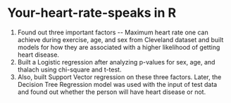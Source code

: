 # Your-heart-rate-speaks in R
1. Found out three important factors -- Maximum heart rate one can achieve during exercise, age, and sex from Cleveland dataset and built models for how they are associated with a higher likelihood of getting heart disease.<br>
2. Built a Logistic regression after analyzing p-values for sex, age, and thalach using chi-square and t-test.<br>
3. Also, built Support Vector regression on these three factors. Later, the Decision Tree Regression model was used with the input of test data and found out whether the person will have heart disease or not.<br>
